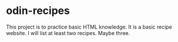 # odin-recipes
This project is to practice basic HTML knowledge. It is a basic recipe website. 
I will list at least two recipes. Maybe three.
